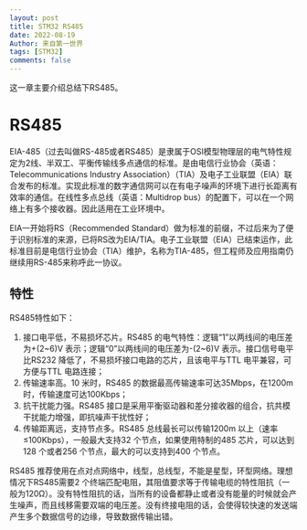 ```yaml
---
layout: post
title: STM32 RS485
date: 2022-08-19
Author: 来自第一世界
tags: [STM32]
comments: false
---
```

这一章主要介绍总结下RS485。

# RS485

EIA-485（过去叫做RS-485或者RS485）是隶属于OSI模型物理层的电气特性规定为2线、半双工、平衡传输线多点通信的标准。是由电信行业协会（英语：Telecommunications Industry Association）（TIA）及电子工业联盟（EIA）联合发布的标准。实现此标准的数字通信网可以在有电子噪声的环境下进行长距离有效率的通信。在线性多点总线（英语：Multidrop bus）的配置下，可以在一个网络上有多个接收器。因此适用在工业环境中。

EIA一开始将RS（Recommended Standard）做为标准的前缀，不过后来为了便于识别标准的来源，已将RS改为EIA/TIA。电子工业联盟（EIA）已结束运作，此标准目前是电信行业协会（TIA）维护，名称为TIA-485，但工程师及应用指南仍继续用RS-485来称呼此一协议。

## 特性

RS485特性如下：

1. 接口电平低，不易损坏芯片。RS485 的电气特性：逻辑“1”以两线间的电压差为+(2\~6)V 表示；逻辑“0”以两线间的电压差为-(2\~6)V 表示。接口信号电平比RS232 降低了，不易损坏接口电路的芯片，且该电平与TTL 电平兼容，可方便与TTL 电路连接；
2. 传输速率高。10 米时，RS485 的数据最高传输速率可达35Mbps，在1200m 时，传输速度可达100Kbps；
3. 抗干扰能力强。RS485 接口是采用平衡驱动器和差分接收器的组合，抗共模干扰能力增强，即抗噪声干扰性好；
4. 传输距离远，支持节点多。RS485 总线最长可以传输1200m 以上（速率≤100Kbps），一般最大支持32 个节点，如果使用特制的485 芯片，可以达到128 个或者256 个节点，最大的可以支持到400 个节点。

RS485 推荐使用在点对点网络中，线型，总线型，不能是星型，环型网络。理想情况下RS485需要2 个终端匹配电阻，其阻值要求等于传输电缆的特性阻抗（一般为120Ω）。没有特性阻抗的话，当所有的设备都静止或者没有能量的时候就会产生噪声，而且线移需要双端的电压差。没有终接电阻的话，会使得较快速的发送端产生多个数据信号的边缘，导致数据传输出错。
